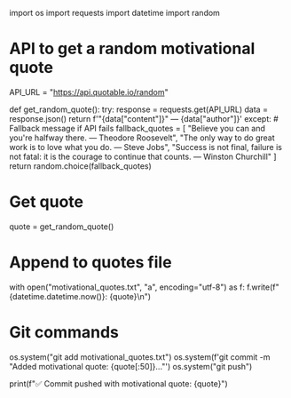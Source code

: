 import os
import requests
import datetime
import random

# API to get a random motivational quote
API_URL = "https://api.quotable.io/random"

def get_random_quote():
    try:
        response = requests.get(API_URL)
        data = response.json()
        return f'"{data["content"]}" — {data["author"]}'
    except:
        # Fallback message if API fails
        fallback_quotes = [
            "Believe you can and you're halfway there. — Theodore Roosevelt",
            "The only way to do great work is to love what you do. — Steve Jobs",
            "Success is not final, failure is not fatal: it is the courage to continue that counts. — Winston Churchill"
        ]
        return random.choice(fallback_quotes)

# Get quote
quote = get_random_quote()

# Append to quotes file
with open("motivational_quotes.txt", "a", encoding="utf-8") as f:
    f.write(f"{datetime.datetime.now()}: {quote}\n")

# Git commands
os.system("git add motivational_quotes.txt")
os.system(f'git commit -m "Added motivational quote: {quote[:50]}..."')
os.system("git push")

print(f"✅ Commit pushed with motivational quote: {quote}")
